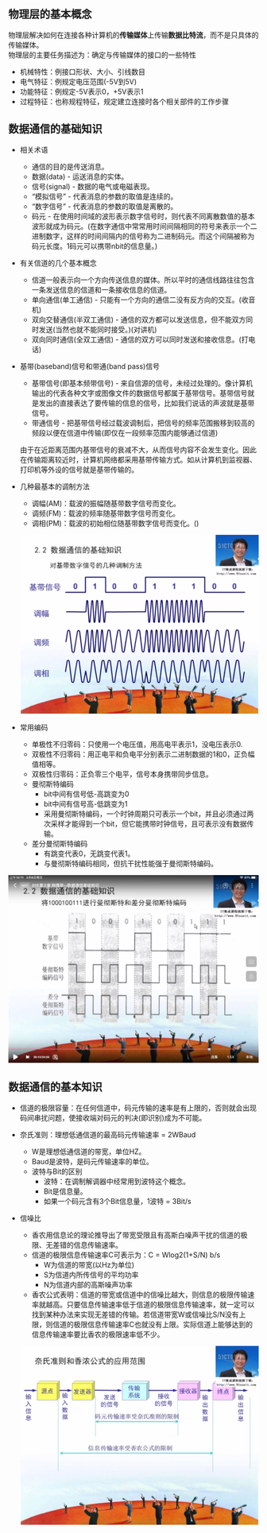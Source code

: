 <!--
 * @Description: 
 * @version: 
 * @Author: Yuanshuo_PC
 * @Date: 2020-03-07 13:52:26
 * @LastEditors: Yuanshuo_PC
 * @LastEditTime: 2020-03-08 20:10:32
 -->
## 物理层的基本概念
物理层解决如何在连接各种计算机的**传输媒体**上传输**数据比特流**，而不是只具体的传输媒体。  
物理层的主要任务描述为：确定与传输媒体的接口的一些特性
- 机械特性：例接口形状、大小、引线数目
- 电气特征：例规定电压范围(-5V到5V)
- 功能特征：例规定-5V表示0，+5V表示1
- 过程特征：也称规程特征，规定建立连接时各个相关部件的工作步骤
## 数据通信的基础知识
- 相关术语
    - 通信的目的是传送消息。
    - 数据(data) - 运送消息的实体。
    - 信号(signal) - 数据的电气或电磁表现。
    - “模拟信号” - 代表消息的参数的取值是连续的。
    - “数字信号” - 代表消息的参数的取值是离散的。
    - 码元 - 在使用时间域的波形表示数字信号时，则代表不同离散数值的基本波形就成为码元。(在数字通信中常常用时间间隔相同的符号来表示一个二进制数字，这样的时间间隔内的信号称为二进制码元。而这个间隔被称为码元长度。1码元可以携带nbit的信息量。) 
- 有关信道的几个基本概念
    - 信道一般表示向一个方向传送信息的媒体。所以平时的通信线路往往包含一条发送信息的信道和一条接收信息的信道。
    - 单向通信(单工通信) - 只能有一个方向的通信二没有反方向的交互。(收音机)
    - 双向交替通信(半双工通信) - 通信的双方都可以发送信息，但不能双方同时发送(当然也就不能同时接受。)(对讲机)
    - 双向同时通信(全双工通信) - 通信的双方可以同时发送和接收信息。(打电话)
- 基带(baseband)信号和带通(band pass)信号
    - 基带信号(即基本频带信号) - 来自信源的信号，未经过处理的。像计算机输出的代表各种文字或图像文件的数据信号都属于基带信号。基带信号就是发出的直接表达了要传输的信息的信号，比如我们说话的声波就是基带信号。
    - 带通信号 - 把基带信号经过载波调制后，把信号的频率范围搬移到较高的频段以便在信道中传输(即仅在一段频率范围内能够通过信道)  
    
    由于在近距离范围内基带信号的衰减不大，从而信号内容不会发生变化。因此在传输距离较近时，计算机网络都采用基带传输方式。如从计算机到监视器、打印机等外设的信号就是基带传输的。
- 几种最基本的调制方法
    - 调幅(AM)：载波的振幅随基带数字信号而变化。
    - 调频(FM)：载波的频率随基带数字信号而变化。
    - 调相(PM)：载波的初始相位随基带数字信号而变化。()
    
    ![调制方法](./pics/调制方法.PNG)
- 常用编码
    - 单极性不归零码：只使用一个电压值，用高电平表示1，没电压表示0.
    - 双极性不归零码：用正电平和负电平分别表示二进制数据的1和0，正负幅值相等。
    - 双极性归零码：正负零三个电平，信号本身携带同步信息。
    - 曼彻斯特编码
        - bit中间有信号低-高跳变为0
        - bit中间有信号高-低跳变为1
        - 采用曼彻斯特编码，一个时钟周期只可表示一个bit，并且必须通过两次采样才能得到一个bit，但它能携带时钟信号，且可表示没有数据传输。
    - 差分曼彻斯特编码
        - 有跳变代表0，无跳变代表1。
        - 与曼彻斯特编码相同，但抗干扰性能强于曼彻斯特编码。
        
![曼彻斯特编码与差分曼彻斯特编码](./pics/曼彻斯特编码与差分曼彻斯特编码.jpeg)
## 数据通信的基本知识
- 信道的极限容量：在任何信道中，码元传输的速率是有上限的，否则就会出现码间串扰问题，使接收端对码元的判决(即识别)成为不可能。
- 奈氏准则：理想低通信道的最高码元传输速率 = 2WBaud
    - W是理想低通信道的带宽，单位HZ。
    - Baud是波特，是码元传输速率的单位。
    - 波特与Bit的区别
        - 波特：在调制解调器中经常用到波特这个概念。
        - Bit是信息量。
        - 如果一个码元含有3个Bit信息量，1波特 = 3Bit/s
- 信噪比
    - 香农用信息论的理论推导出了带宽受限且有高斯白噪声干扰的信道的极限、无差错的信息传输速率。
    - 信道的极限信息传输速率C可表示为：C = Wlog2(1+S/N) b/s
        - W为信道的带宽(以Hz为单位)
        - S为信道内所传信号的平均功率
        - N为信道内部的高斯噪声功率
    - 香农公式表明：信道的带宽或信道中的信噪比越大，则信息的极限传输速率就越高。只要信息传输速率低于信道的极限信息传输速率，就一定可以找到某种办法来实现无差错的传输。若信道带宽W或信噪比S/N没有上限，则信道的极限信息传输速率C也就没有上限。实际信道上能够达到的信息传输速率要比香农的极限速率低不少。  
    
    ![奈氏准则和香农公式的应用范围](./pics/奈氏准则和香农公式的应用范围.jpeg)



































































